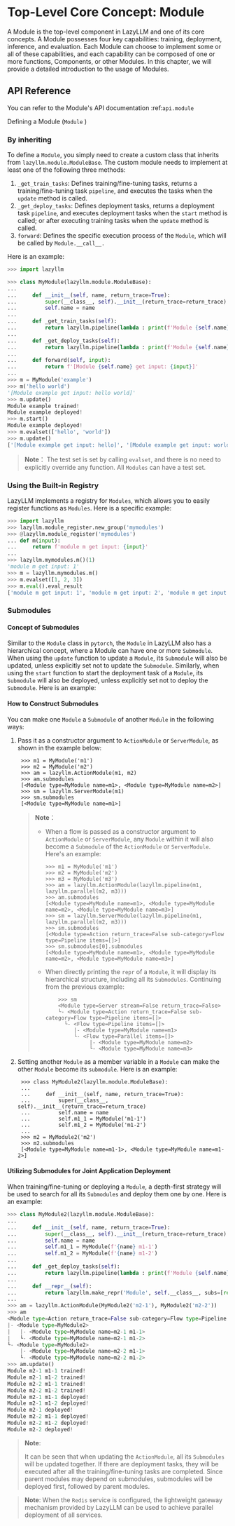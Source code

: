 # Top-Level Core Concept: Module

A Module is the top-level component in LazyLLM and one of its core concepts. A Module possesses four key capabilities: training, deployment, inference, and evaluation. Each Module can choose to implement some or all of these capabilities, 
and each capability can be composed of one or more functions, Components, or other Modules. In this chapter, we will provide a detailed introduction to the usage of Modules.

## API Reference

You can refer to the Module's API documentation :ref:`api.module`

Defining a Module (``Module`` )

### By inheriting

To define a ``Module``, you simply need to create a custom class that inherits from ``lazyllm.module.ModuleBase``. The custom module needs to implement at least one of the following three methods:

1. ``_get_train_tasks``: Defines training/fine-tuning tasks, returns a training/fine-tuning task ``pipeline``, and executes the tasks when the ``update`` method is called.
2. ``_get_deploy_tasks``: Defines deployment tasks, returns a deployment task ``pipeline``, and executes deployment tasks when the ``start`` method is called; or after executing training tasks when the ``update`` method is called.
3. ``forward``: Defines the specific execution process of the ``Module``, which will be called by ``Module.__call__.``

Here is an example:

```python
>>> import lazyllm

>>> class MyModule(lazyllm.module.ModuleBase):
...    
...     def __init__(self, name, return_trace=True):
...         super(__class__, self).__init__(return_trace=return_trace)
...         self.name = name
... 
...     def _get_train_tasks(self):
...         return lazyllm.pipeline(lambda : print(f'Module {self.name} trained!'))
... 
...     def _get_deploy_tasks(self):
...         return lazyllm.pipeline(lambda : print(f'Module {self.name} deployed!'))
... 
...     def forward(self, input):
...         return f'[Module {self.name} get input: {input}]'
... 
>>> m = MyModule('example')
>>> m('hello world')
'[Module example get input: hello world]'
>>> m.update()
Module example trained!
Module example deployed!
>>> m.start()
Module example deployed! 
>>> m.evalset(['hello', 'world'])
>>> m.update()
['[Module example get input: hello]', '[Module example get input: world]']
```

> **Note**： 
    The test set is set by calling `evalset`, and there is no need to explicitly override any function. All `Modules` can have a test set.

### Using the Built-in Registry

LazyLLM implements a registry for ``Modules``, which allows you to easily register functions as ``Modules``. Here is a specific example:

```python
>>> import lazyllm
>>> lazyllm.module_register.new_group('mymodules')
>>> @lazyllm.module_register('mymodules')
... def m(input):
...     return f'module m get input: {input}'
... 
>>> lazyllm.mymodules.m()(1)
'module m get input: 1'
>>> m = lazyllm.mymodules.m()
>>> m.evalset([1, 2, 3])
>>> m.eval().eval_result
['module m get input: 1', 'module m get input: 2', 'module m get input: 3']
```

### Submodules

#### Concept of Submodules

Similar to the ``Module`` class in ``pytorch``, the ``Module`` in LazyLLM also has a hierarchical concept, where a Module can have one or more ``Submodule``. 
When using the ``update`` function to update a ``Module``, its ``Submodule`` will also be updated, unless explicitly set not to update the ``Submodule``. 
Similarly, when using the ``start`` function to start the deployment task of a ``Module``, its ``Submodule`` will also be deployed, unless explicitly set not to deploy the ``Submodule``.
Here is an example:

#### How to Construct Submodules

You can make one ``Module`` a ``Submodule`` of another ``Module`` in the following ways:

1. Pass it as a constructor argument to ``ActionModule`` or ``ServerModule``, as shown in the example below:

        >>> m1 = MyModule('m1')
        >>> m2 = MyModule('m2')
        >>> am = lazyllm.ActionModule(m1, m2)
        >>> am.submodules
        [<Module type=MyModule name=m1>, <Module type=MyModule name=m2>]
        >>> sm = lazyllm.ServerModule(m1)
        >>> sm.submodules
        [<Module type=MyModule name=m1>]

    > **Note**：
    > - When a flow is passed as a constructor argument to ``ActionModule`` or ``ServerModule``, any ``Module`` within it will also become a ``Submodule`` of the ``ActionModule`` or ``ServerModule``. Here's an example:
    > 
    >       >>> m1 = MyModule('m1')
    >       >>> m2 = MyModule('m2')
    >       >>> m3 = MyModule('m3')
    >       >>> am = lazyllm.ActionModule(lazyllm.pipeline(m1, lazyllm.parallel(m2, m3)))
    >       >>> am.submodules
    >       [<Module type=MyModule name=m1>, <Module type=MyModule name=m2>, <Module type=MyModule name=m3>]
    >       >>> sm = lazyllm.ServerModule(lazyllm.pipeline(m1, lazyllm.parallel(m2, m3)))
    >       >>> sm.submodules
    >       [<Module type=Action return_trace=False sub-category=Flow type=Pipeline items=[]>]
    >       >>> sm.submodules[0].submodules
    >       [<Module type=MyModule name=m1>, <Module type=MyModule name=m2>, <Module type=MyModule name=m3>]
    > - When directly printing the ``repr`` of a ``Module``, it will display its hierarchical structure, including all its ``Submodules``. Continuing from the previous example:
    >
    >           >>> sm
    >           <Module type=Server stream=False return_trace=False>
    >           └- <Module type=Action return_trace=False sub-category=Flow type=Pipeline items=[]>
    >             └- <Flow type=Pipeline items=[]>
    >                |- <Module type=MyModule name=m1>
    >                └- <Flow type=Parallel items=[]>
    >                     |- <Module type=MyModule name=m2>
    >                     └- <Module type=MyModule name=m3>

2. Setting another ``Module`` as a member variable in a ``Module`` can make the other ``Module`` become its ``submodule``. Here is an example:

        >>> class MyModule2(lazyllm.module.ModuleBase):
        ...    
        ...     def __init__(self, name, return_trace=True):
        ...         super(__class__, self).__init__(return_trace=return_trace)
        ...         self.name = name
        ...         self.m1_1 = MyModule('m1-1')
        ...         self.m1_2 = MyModule('m1-2')
        ...
        >>> m2 = MyModule2('m2')
        >>> m2.submodules
        [<Module type=MyModule name=m1-1>, <Module type=MyModule name=m1-2>]

#### Utilizing Submodules for Joint Application Deployment

When training/fine-tuning or deploying a ``Module``, a depth-first strategy will be used to search for all its ``Submodules`` and deploy them one by one. Here is an example:

```python
>>> class MyModule2(lazyllm.module.ModuleBase):
...    
...     def __init__(self, name, return_trace=True):
...         super(__class__, self).__init__(return_trace=return_trace)
...         self.name = name
...         self.m1_1 = MyModule(f'{name} m1-1')
...         self.m1_2 = MyModule(f'{name} m1-2')
...
...     def _get_deploy_tasks(self):
...         return lazyllm.pipeline(lambda : print(f'Module {self.name} deployed!'))
...
...     def __repr__(self):
...         return lazyllm.make_repr('Module', self.__class__, subs=[repr(self.m1_1), repr(self.m1_2)])
...
>>> am = lazyllm.ActionModule(MyModule2('m2-1'), MyModule2('m2-2'))
>>> am
<Module type=Action return_trace=False sub-category=Flow type=Pipeline items=[]>
|- <Module type=MyModule2>
|   |- <Module type=MyModule name=m2-1 m1-1>
|   └- <Module type=MyModule name=m2-1 m1-2>
└- <Module type=MyModule2>
    |- <Module type=MyModule name=m2-2 m1-1>
    └- <Module type=MyModule name=m2-2 m1-2>
>>> am.update()
Module m2-1 m1-1 trained!
Module m2-1 m1-2 trained!
Module m2-2 m1-1 trained!
Module m2-2 m1-2 trained!
Module m2-1 m1-1 deployed!
Module m2-1 m1-2 deployed!
Module m2-1 deployed!
Module m2-2 m1-1 deployed!
Module m2-2 m1-2 deployed!
Module m2-2 deployed!
```

> **Note**:
>
> It can be seen that when updating the ``ActionModule``, all its ``Submodules`` will be updated together. If there are deployment tasks, they will be executed after all the training/fine-tuning tasks are completed. 
> Since parent modules may depend on submodules, submodules will be deployed first, followed by parent modules.

> **Note**:
    When the ``Redis`` service is configured, the lightweight gateway mechanism provided by LazyLLM can be used to achieve parallel deployment of all services.